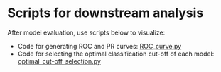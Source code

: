 # Scripts for downstream analysis
After model evaluation, use scripts below to visualize:
- Code for generating ROC and PR curves: [ROC_curve.py](4.downstream_analysis/ROC_curve.py)
- Code for selecting the optimal classification cut-off of each model:  [optimal_cut-off_selection.py](4.downstream_analysis/optimal_cut-off_selection.py)
